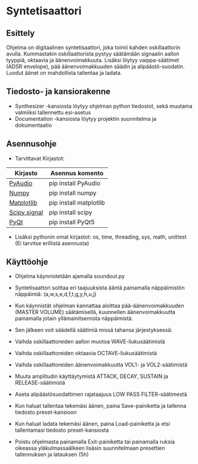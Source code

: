 # Syntetisaattori

## Esittely

Ohjelma on digitaalinen syntetisaattori, joka toimii kahden oskillaattorin avulla. Kummastakin oskillaattorista pystyy säätämään signaalin aallon tyyppiä, oktaavia ja äänenvoimakkuuta. Lisäksi löytyy vaippa-säätimet (ADSR envelope), pää äänenvoimakkuuden säädin ja alipäästö-suodatin. Luodut äänet on mahdollista tallentaa ja ladata.

## Tiedosto- ja kansiorakenne
- Synthesizer -kansiosta löytyy ohjelman python tiedostot, sekä muutama valmiiksi tallennettu esi-asetus
- Documentation -kansiosta löytyy projektin suunnitelma ja dokumentaatio

## Asennusohje
- Tarvittavat Kirjastot:

| Kirjasto | Asennus komento |
| ------ | ------ |
| [PyAudio](https://pypi.org/project/PyAudio/) | pip install PyAudio |
|[Numpy](https://pypi.org/project/numpy/) | pip install numpy |
| [Matplotlib](https://pypi.org/project/matplotlib/) | pip install matplotlib |
|[Scipy.signal](https://pypi.org/project/scipy/) | pip install scipy |
|[PyQt](https://pypi.org/project/PyQt5/) | pip install PyQt5 |
- Lisäksi pythonin omat kirjastot: os, time, threading, sys, math, unittest (Ei tarvitse erillistä asennusta)

## Käyttöohje

- Ohjelma käynnistetään ajamalla soundout.py


- Syntetisaattori soittaa eri taajuuksista ääntä painamalla näppäimistön näppäimiä:
	(a,w,s,e,d,f,t,g,y,h,u,j)
- Kun käynnistät ohjelman kannattaa aloittaa pää-äänenvoimakkuuden (MASTER VOLUME) säätämisellä,
	kuunnellen äänenvoimakkuutta painamalla jotain yllämainitsemista näppäimistä.
- Sen jälkeen voit säädellä säätimiä missä tahansa järjestyksessä:
- Vaihda oskillaattoreiden aallon muotoa WAVE-liukusäätimistä
- Vaihda oskillaattoreiden oktaavia OCTAVE-liukusäätimistä
- Vaihda oskillaattoreiden äänenvoimakkuutta VOL1- ja VOL2-säätimistä
- Muuta amplitudin käyttäytymistä ATTACK, DECAY, SUSTAIN ja RELEASE-säätimistä
- Aseta alipäästösuodattimen rajataajuus LOW PASS FILTER-säätimestä
- Kun haluat tallentaa tekemäsi äänen, paina Save-painiketta ja tallenna tiedosto preset-kansioon
- Kun haluat ladata tekemäsi äänen, paina Load-painiketta ja etsi tallentamasi tiedosto preset-kansiosta
- Poistu ohjelmasta painamalla Exit-painiketta tai painamalla ruksia oikeassa yläkulmassaälkeen lisäsin suunnitelmaan presettien tallennuksen ja latauksen (5h)